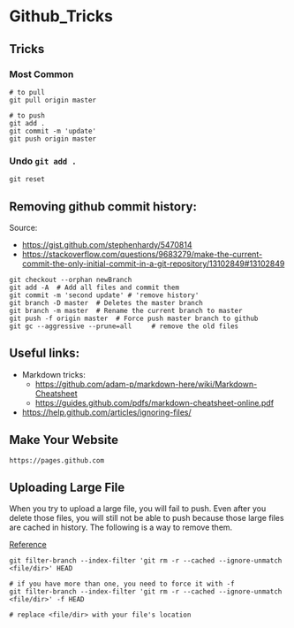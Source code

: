 
# Github_Tricks 

## Tricks 

### Most Common 
```
# to pull
git pull origin master 

# to push 
git add . 
git commit -m 'update' 
git push origin master 
```

### Undo `git add .`

`git reset`


## Removing github commit history:
Source: 

- https://gist.github.com/stephenhardy/5470814
- https://stackoverflow.com/questions/9683279/make-the-current-commit-the-only-initial-commit-in-a-git-repository/13102849#13102849

```
git checkout --orphan newBranch
git add -A  # Add all files and commit them
git commit -m 'second update' # 'remove history'
git branch -D master  # Deletes the master branch
git branch -m master  # Rename the current branch to master
git push -f origin master  # Force push master branch to github
git gc --aggressive --prune=all     # remove the old files
```

## Useful links: 

- Markdown tricks: 
	- https://github.com/adam-p/markdown-here/wiki/Markdown-Cheatsheet
	- https://guides.github.com/pdfs/markdown-cheatsheet-online.pdf
- https://help.github.com/articles/ignoring-files/

## Make Your Website 
```
https://pages.github.com
```

## Uploading Large File 

When you try to upload a large file, you will fail to push. Even after you delete those files, you will still not be able to push because those large files are cached in history. The following is a way to remove them. 

[Reference](https://stackoverflow.com/questions/19573031/cant-push-to-github-because-of-large-file-which-i-already-deleted?utm_medium=organic&utm_source=google_rich_qa&utm_campaign=google_rich_qa)

```
git filter-branch --index-filter 'git rm -r --cached --ignore-unmatch <file/dir>' HEAD

# if you have more than one, you need to force it with -f
git filter-branch --index-filter 'git rm -r --cached --ignore-unmatch <file/dir>' -f HEAD

# replace <file/dir> with your file's location 
```